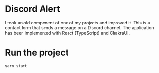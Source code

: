 # Discord Alert

I took an old component of one of my projects and improved it. This is a contact form that sends a message on a Discord channel. The application has been implemented with React (TypeScript) and ChakraUI.

# Run the project 

```
yarn start
```